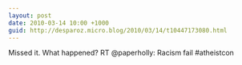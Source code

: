 ```yaml
---
layout: post
date: 2010-03-14 10:00 +1000
guid: http://desparoz.micro.blog/2010/03/14/t10447173080.html
---
```

Missed it. What happened? RT @paperholly: Racism fail  #atheistcon
